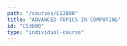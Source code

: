 ```yaml
---
path: "/courses/CS3800"
title: "ADVANCED TOPICS IN COMPUTING"
id: "CS3800"
type: "individual-course"
---
```

